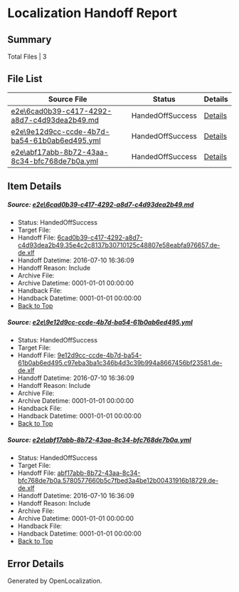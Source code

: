 # <a name='report-top'></a> Localization Handoff Report

## Summary
 Total Files | 3

## File List
 Source File | Status | Details 
 ----------- | ------ | ------- 
 [e2e\6cad0b39-c417-4292-a8d7-c4d93dea2b49.md](https://github.com/OpenLocalizationTestOrg/oltest/blob/1c9eeb20aee5d4e5fb5a4757c4c401bfd83326c4/e2e/6cad0b39-c417-4292-a8d7-c4d93dea2b49.md) | HandedOffSuccess | [Details](#04fa9bf87b91c7d066c73e8a57243f86b52c8e7a1)
 [e2e\9e12d9cc-ccde-4b7d-ba54-61b0ab6ed495.yml](https://github.com/OpenLocalizationTestOrg/oltest/blob/1c9eeb20aee5d4e5fb5a4757c4c401bfd83326c4/e2e/9e12d9cc-ccde-4b7d-ba54-61b0ab6ed495.yml) | HandedOffSuccess | [Details](#6aff7aa24cee48849abdd0fd2542d653b27b2bb93)
 [e2e\abf17abb-8b72-43aa-8c34-bfc768de7b0a.yml](https://github.com/OpenLocalizationTestOrg/oltest/blob/1c9eeb20aee5d4e5fb5a4757c4c401bfd83326c4/e2e/abf17abb-8b72-43aa-8c34-bfc768de7b0a.yml) | HandedOffSuccess | [Details](#b075af9fa83a1d465fe6743592fe77b8adeeb3164)

## Item Details
##### <a name='04fa9bf87b91c7d066c73e8a57243f86b52c8e7a1'></a> Source: [e2e\6cad0b39-c417-4292-a8d7-c4d93dea2b49.md](https://github.com/OpenLocalizationTestOrg/oltest/blob/1c9eeb20aee5d4e5fb5a4757c4c401bfd83326c4/e2e/6cad0b39-c417-4292-a8d7-c4d93dea2b49.md)
* Status: HandedOffSuccess
* Target File: 
* Handoff File: [6cad0b39-c417-4292-a8d7-c4d93dea2b49.35e4c2c8137b30710125c48807e58eabfa976657.de-de.xlf](https://github.com/OpenLocalizationTestOrg/olhandoff-e2e/blob/7749b8e1794a3b9a6635b0059d81a1908f9d6ae9/ol-handoff/OpenLocalizationTestOrg/oltest-dede-fly/ci/ht/6cad0b39-c417-4292-a8d7-c4d93dea2b49.35e4c2c8137b30710125c48807e58eabfa976657.de-de.xlf)
* Handoff Datetime: 2016-07-10 16:36:09
* Handoff Reason: Include
* Archive File: 
* Archive Datetime: 0001-01-01 00:00:00
* Handback File: 
* Handback Datetime: 0001-01-01 00:00:00
* [Back to Top](#report-top)

##### <a name='6aff7aa24cee48849abdd0fd2542d653b27b2bb93'></a> Source: [e2e\9e12d9cc-ccde-4b7d-ba54-61b0ab6ed495.yml](https://github.com/OpenLocalizationTestOrg/oltest/blob/1c9eeb20aee5d4e5fb5a4757c4c401bfd83326c4/e2e/9e12d9cc-ccde-4b7d-ba54-61b0ab6ed495.yml)
* Status: HandedOffSuccess
* Target File: 
* Handoff File: [9e12d9cc-ccde-4b7d-ba54-61b0ab6ed495.c97eba3ba1c346b4d3c39b994a8667456bf23581.de-de.xlf](https://github.com/OpenLocalizationTestOrg/olhandoff-e2e/blob/7749b8e1794a3b9a6635b0059d81a1908f9d6ae9/ol-handoff/OpenLocalizationTestOrg/oltest-dede-fly/ci/ht/9e12d9cc-ccde-4b7d-ba54-61b0ab6ed495.c97eba3ba1c346b4d3c39b994a8667456bf23581.de-de.xlf)
* Handoff Datetime: 2016-07-10 16:36:09
* Handoff Reason: Include
* Archive File: 
* Archive Datetime: 0001-01-01 00:00:00
* Handback File: 
* Handback Datetime: 0001-01-01 00:00:00
* [Back to Top](#report-top)

##### <a name='b075af9fa83a1d465fe6743592fe77b8adeeb3164'></a> Source: [e2e\abf17abb-8b72-43aa-8c34-bfc768de7b0a.yml](https://github.com/OpenLocalizationTestOrg/oltest/blob/1c9eeb20aee5d4e5fb5a4757c4c401bfd83326c4/e2e/abf17abb-8b72-43aa-8c34-bfc768de7b0a.yml)
* Status: HandedOffSuccess
* Target File: 
* Handoff File: [abf17abb-8b72-43aa-8c34-bfc768de7b0a.5780577660b5c7fbed3a4be12b00431916b18729.de-de.xlf](https://github.com/OpenLocalizationTestOrg/olhandoff-e2e/blob/7749b8e1794a3b9a6635b0059d81a1908f9d6ae9/ol-handoff/OpenLocalizationTestOrg/oltest-dede-fly/ci/ht/abf17abb-8b72-43aa-8c34-bfc768de7b0a.5780577660b5c7fbed3a4be12b00431916b18729.de-de.xlf)
* Handoff Datetime: 2016-07-10 16:36:09
* Handoff Reason: Include
* Archive File: 
* Archive Datetime: 0001-01-01 00:00:00
* Handback File: 
* Handback Datetime: 0001-01-01 00:00:00
* [Back to Top](#report-top)


## Error Details

Generated by OpenLocalization.
